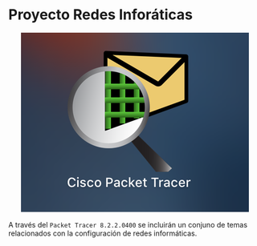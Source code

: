 # Proyecto Redes Inforáticas 

<p align="center">
  <img src="imagenes/portada/portada.png" />
</p>

A través del ```Packet Tracer 8.2.2.0400``` se incluirán un conjuno de temas relacionados con la configuración de redes informáticas.



